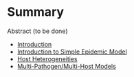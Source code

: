 # Summary

Abstract (to be done)

* [ Introduction](Book/chapter1.pillar.md)
* [ Introduction to Simple Epidemic Model](Book/chapter2.pillar.md)
* [ Host Heterogeneities](Book/chapter3.pillar.md)
* [ Multi-Pathogen/Multi-Host Models](Book/chapter4.pillar.md)
